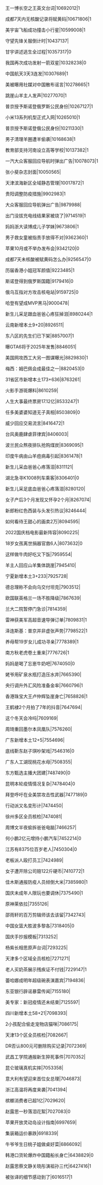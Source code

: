 王一博长空之王英文台词|10692012|1

成都7天内无核酸记录将赋黄码|10671806|1

美宇宙飞船成功撞击小行星|10599008|1

守望先锋关服倒计时|10437137|

甘宇讲述逃生全过程|10357317|0

我国再次成功发射一箭双星|10328238|0

中国航天3天3连发|10307689|1

美被曝用社媒对中国散布谣言|10278665|1

跳崖山羊主人发声|10277070|1

普京授予斯诺登俄罗斯公民身份|10267127|1

小米13系列机型正式入网|10265010|1

普京授予斯诺登俄公民身份|10211330|1

男子清理羊圈遭羊偷袭|10168638|1

教育部支持河南设立高等学校|10137382|1

一汽大众客服回应导航时弹出广告|10078073|1

张小斐杂志封面|10050565|

天津滨海新区全域静态管理|10017872|1

贵阳调整防疫措施|9902983|1

大众客服回应导航弹出广告|9879988|

出门没拔充电线结果家被烧了|9714519|1

妈妈浙大读博成儿子学妹|9673806|1

男子救女童被指责手放得不对|9362360|1

苹果10月或不举办发布会|9342120|0

成都7天未核酸被赋黄码怎么办|9256547|0

历届香港小姐冠军颜值|9223485|1

斯诺登得到俄罗斯国籍|9179416|0

俄乌互指对方攻击核电站|9159725|0

哈登有望成MVP黑马|9000478|

新生儿采足跟血爸爸心疼狂掉泪|8980244|1

云南新增本土9+20|8926511|

东八区的先生们已下架|8857007|1

曝GTA6将于2025年发售|8846051|

美国网攻西工大另一图谋曝光|8829830|1

梅西：姆巴佩会成最佳之一|8820453|0

31省区市新增本土173+636|8763261|

火影手游斑爆料|8610259|

人生大事最终票房17.12亿|8533247|1

任多美婆婆知道无子真相|8503809|0

威少回应交易流言|8416472|1

台风奥鹿肆虐菲律宾|8406003|

波兰民众熬夜排队抢购煤炭|8369095|1

印度牛病由山羊痘病毒引起|8361478|1

新生儿采血爸爸心疼落泪|8311121|

湖北急寻K1008列车乘客|8306401|0

新生儿采足底血爸爸心疼落泪|8280120|

女子产后3个月发现又怀孕2个月|8267074|

新郎粉红色西装与头发引热议|8246444|

如何看待王甜心的画卖2万|8094595|

2022国庆档电影最新阵容|8090225|

18岁女孩离世捐器官救6人|8073632|0

这样做牛肉好吃又下饭|7959554|

羊主人回应山羊集体跳崖|7945410|

宁夏新增本土3+233|7925728|

德总理称不会向乌交付坦克|7903512|

欧国联英格兰一场不胜降级|7867639|

兰大二院暂停门急诊|7814359|

雷神获美军高超音速导弹订单|7809831|1

泽连斯基：普京并非虚张声势|7798522|1

养母帮19岁女儿成功寻亲|7778389|1

南方秋老虎卷土重来|7776726|1

妈妈是喝了忘崽牛奶吧|7674050|0

姥爷用矿泉水瓶打造压水井|7665390|

央行调升外汇风险准备金率|7660796|1

香港珠宝大王卢仲辉坠崖身亡|7658826|1

王鹤棣2个月拍了7年的抖音|7647694|

这个冬天会冷吗|7609169|

周琦重回墨尔本凤凰队|7576260|

广东新增本土12+5|7554696|

底线靳东赵子琪吵架戏|7546316|0

广东人工湖现桃花水母|7508355|

东方甄选主播大团建|7487490|0

昆明本轮疫情情况复杂|7478404|0

拜登呼吁在全美禁攻击性武器|7477189|0

行动派又名变形计|7474450|

徐州多区全员核检|7474081|

周博文半夜偷拆爸爸电脑|7466257|

何小鹏2亿元增持小鹏汽车|7452214|0

江苏有8375位百岁老人|7450304|0

老板派人殴打员工|7424989|

女子遭开除公司赔122斤硬币|7410772|1

佳木斯通报防疫人员倾倒大米|7385980|1

国庆未成年人限玩也要调休|7375490|1

原神莱依拉|7355126|

邵雨轩的百万剪辑师该去该留|7342743|

中国女篮大胜波多黎各|7318405|0

国庆手抄报模板|7313252|

杨紫长相思原声台词|7293225|

天津多个区域全员核检|7271271|

老人买奶茶展示残疾证不付钱|7229147|1

蕾哈娜成明年超级碗表演嘉宾|7194836|

东亚银行辟谣暴雷传闻|7155180|

美专家：新冠疫情还未结束|7125597|

四川新增本土58+21|7098393|

2小孩配合偷走宠物店猫咪|7086175|

天津13个区全员核检|7082667|

DR否认800元可删除购买记录|7072369|

武昌工学院通报新生猝死事件|7070352|

昆仑玻璃真机实摔|7053358|

意大利有望迎来首位女总理|7046873|

浙江高温将再度来袭|7041394|

槟榔消费者已超1亿|7029620|

赵露思一秒落泪花絮|7027083|0

苹果开放灵动岛设计指南|6997659|

集装箱运价暴跌|6918339|

牛爷爷生日桃子姐做桌好菜|6866092|

韩港口货轮爆炸中国籍船长身亡|6438829|0

赵露思蔡文静关晓彤演祖孙三代|6427416|1

被张译的细节感动到了|6016517|1

